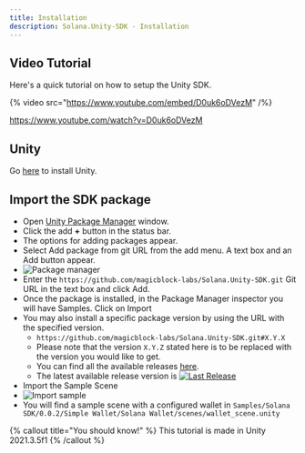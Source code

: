 ```yaml
---
title: Installation
description: Solana.Unity-SDK - Installation
---
```


## Video Tutorial

Here's a quick tutorial on how to setup the Unity SDK.

{% video src="https://www.youtube.com/embed/D0uk6oDVezM" /%}



https://www.youtube.com/watch?v=D0uk6oDVezM

## Unity

Go [here](https://unity.com/download) to install Unity.

## Import the SDK package

* Open [Unity Package Manager](https://docs.unity3d.com/Manual/upm-ui.html) window.
* Click the add **+** button in the status bar.
* The options for adding packages appear.
* Select Add package from git URL from the add menu. A text box and an Add button appear.
* ![Package manager](/package_manager.png)
* Enter the `https://github.com/magicblock-labs/Solana.Unity-SDK.git` Git URL in the text box and click Add.
* Once the package is installed, in the Package Manager inspector you will have Samples. Click on Import
* You may also install a specific package version by using the URL with the specified version.
    * `https://github.com/magicblock-labs/Solana.Unity-SDK.git#X.Y.X`
    * Please note that the version `X.Y.Z` stated here is to be replaced with the version you would like to get.
    * You can find all the available releases [here](https://github.com/magicblock-labs/Solana.Unity-SDK/releases).
    * The latest available release version is [![Last Release](https://img.shields.io/github/v/release/magicblock-labs/Solana.Unity-SDK)](https://github.com/magicblock-labs/Solana.Unity-SDK/releases/latest)
* Import the Sample Scene
* ![Import sample](/import_sample.png)
* You will find a sample scene with a configured wallet in `Samples/Solana SDK/0.0.2/Simple Wallet/Solana Wallet/scenes/wallet_scene.unity`

{% callout title="You should know!" %}
This tutorial is made in Unity 2021.3.5f1
{% /callout %}
